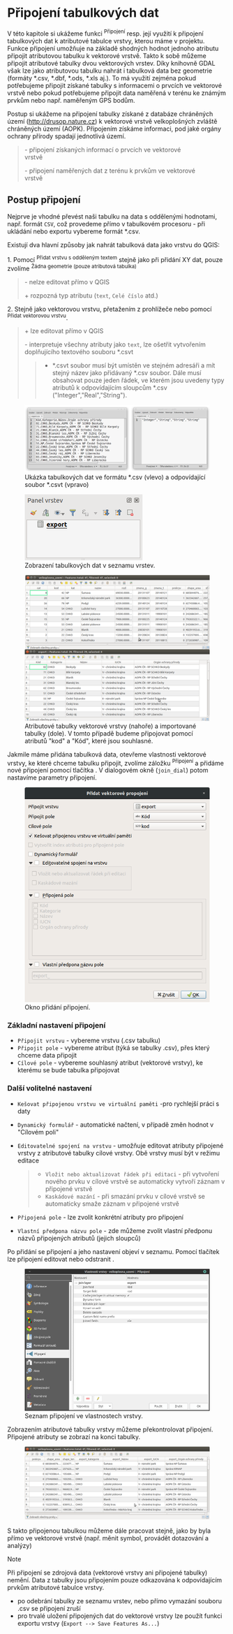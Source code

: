 # Připojení tabulkových dat

V této kapitole si ukážeme funkci <sup>Připojení</sup> resp. její
využití k připojení tabulkových dat k atributové tabulce vrstvy, kterou
máme v projektu. Funkce připojení umožňuje na základě shodných hodnot
jednoho atributu připojit atributovou tabulku k vektorové vrstvě. Takto
k sobě můžeme připojit atributové tabulky dvou vektorových vrstev. Díky
knihovně GDAL však lze jako atributovou tabulku nahrát i tabulková data
bez geometrie (formáty \*.csv, \*.dbf, \*.ods, \*.xls aj.). To má
využití zejména pokud potřebujeme připojit získané tabulky s informacemi
o prvcích ve vektorové vrstvě nebo pokud potřebujeme připojit data
naměřená v terénu ke známým prvkům nebo např. naměřeným GPS bodům.

Postup si ukážeme na připojení tabulky získané z databáze chráněných
území (<http://drusop.nature.cz>) k vektorové vrstvě velkoplošných
zvláště chráněných území (AOPK). Připojením získáme informaci, pod jaké
orgány ochrany přírody spadají jednotlivá území.

> \- připojení získaných informací o prvcích ve vektorové  
> vrstvě
>
> \- připojení naměřených dat z terénu k prvkům ve vektorové  
> vrstvě

## Postup připojení

Nejprve je vhodné převést naši tabulku na data s oddělenými hodnotami,
např. formát `CSV`, což provedeme přímo v tabulkovém procesoru - při
ukládání nebo exportu vybereme formát \*.csv.

Existují dva hlavní způsoby jak nahrát tabulková data jako vrstvu do
QGIS:

1\. Pomocí <sup>Přidat vrstvu s odděleným textem</sup> stejně jako při
přidání XY dat, pouze zvolíme <sup>Žádna geometrie (pouze atributová
tabulka)</sup>

> \- nelze editovat přímo v QGIS
>
> \+ rozpozná typ atributu (`text`, `Celé číslo` atd.)

2\. Stejně jako vektorovou vrstvu, přetažením z prohlížeče nebo pomocí
<sup>Přidat vektorovou vrstvu</sup>.

> \+ lze editovat přímo v QGIS
>
> \- interpretuje všechny atributy jako `text`, lze ošetřit vytvořením
> doplňujícího textového souboru \*.csvt
>
> > - \*.csvt soubor musí být umístěn ve stejném adresáři a mít stejný
> >   název jako přidávaný \*.csv soubor. Dále musí obsahovat pouze
> >   jeden řádek, ve kterém jsou uvedeny typy atributů k odpovídajícím
> >   sloupcům \*.csv ("Integer","Real","String").

<figure>
<img src="images/join_csvt.png" alt="images/join_csvt.png" />
<figcaption>Ukázka tabulkových dat ve formátu *.csv (vlevo) a
odpovídající soubor *.csvt (vpravo)</figcaption>
</figure>

<figure>
<img src="images/join_layer.png" alt="images/join_layer.png" />
<figcaption>Zobrazení tabulkových dat v seznamu vrstev.</figcaption>
</figure>

<figure>
<img src="images/join_atribut.png" alt="images/join_atribut.png" />
<figcaption>Atributové tabulky vektorové vrstvy (nahoře) a importované
tabulky (dole). V tomto případě budeme připojovat pomocí atributů "kod"
a "Kód", které jsou souhlasné.</figcaption>
</figure>

Jakmile máme přidána tabulková data, otevřeme vlastnosti vektorové
vrstvy, ke které chceme tabulku připojit, zvolíme záložku
<sup>Připojení</sup> a přidáme nové připojení pomocí tlačítka . V
dialogovém okně (`join_dial`) potom nastavíme parametry připojení.

<div id="join_dial">

<figure>
<img src="images/join.png" alt="images/join.png" />
<figcaption>Okno přidání připojení.</figcaption>
</figure>

</div>

### Základní nastavení připojení

- `Připojit vrstvu` - vybereme vrstvu (.csv tabulku)
- `Připojit pole` - vybereme atribut (týká se tabulky .csv), přes který
  chceme data připojit
- `Cílové pole` - vybereme souhlasný atribut (vektorové vrstvy), ke
  kterému se bude tabulka připojovat

### Další volitelné nastavení

- `Kešovat připojenou vrstvu ve virtuální paměti` -pro rychlejší práci s
  daty

- `Dynamický formulář` - automatické načtení, v případě změn hodnot v
  "Cílovém poli"

- `Editovatelné spojení na vrstvu` - umožňuje editovat atributy
  připojené vrstvy z atributové tabulky cílové vrstvy. Obě vrstvy musí
  být v režimu editace

  > - `Vložit nebo aktualizovat řádek při editaci` - při vytvoření
  >   nového prvku v cílové vrstvě se automaticky vytvoří záznam v
  >   připojené vrstvě
  > - `Kaskádové mazání` - při smazání prvku v cílové vrstvě se
  >   automaticky smaže záznam v připojené vrstvě

- `Připojená pole` - lze zvolit konkrétní atributy pro připojení

- `Vlastní předpona názvu pole` - zde můžeme zvolit vlastní předponu
  názvů připojených atributů (jejich sloupců)

Po přidání se připojení a jeho nastavení objeví v seznamu. Pomocí
tlačítek lze připojení editovat nebo odstranit .

<div id="join">

<figure>
<img src="images/join_list.png" alt="images/join_list.png" />
<figcaption>Seznam připojení ve vlastnostech vrstvy.</figcaption>
</figure>

</div>

Zobrazením atributové tabulky vrstvy můžeme překontrolovat připojení.
Připojené atributy se zobrazí na konci tabulky.

<figure>
<img src="images/join_priklad.png"
class="middle Výsledek spojení tabulek."
alt="images/join_priklad.png" />
</figure>

S takto připojenou tabulkou můžeme dále pracovat stejně, jako by byla
přímo ve vektorové vrstvě (např. měnit symbol, provádět dotazování a
analýzy)

> [!NOTE]
> Při připojení se zdrojová data (vektorové vrstvy ani připojené
> tabulky) nemění. Data z tabulky jsou připojením pouze odkazována k
> odpovídajícím prvkům atributové tabulce vrstvy.
>
> - po odebrání tabulky ze seznamu vrstev, nebo přímo vymazání souboru
>   .csv se připojení zruší
> - pro trvalé uložení připojených dat do vektorové vrstvy lze použít
>   funkci exportu vrstvy (`Export --> Save Features As...`)
